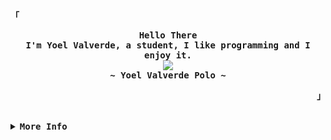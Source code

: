 <!-- GitHub Profile -->
<div align="justify">

<!-- Profile -->
<p align="left"><strong><samp>「</samp></strong></p>
  <p align="center">
    <samp>
      <b>
        Hello There
      <br>
        I'm Yoel Valverde, a student, I like programming and I enjoy it.
      </b>
      <br>
        <image src="https://readme-typing-svg.herokuapp.com?font=Iosevka&size=16&color=6791c9&center=true&width=410&height=45&lines=I+code+beautiful+and+aesthetic+programs.">
      <br>
      <b>
        ~ Yoel Valverde Polo ~
      </b>
    </samp>
  </p>
<p align="right"><strong><samp>」</samp></strong></p>

<br>

<details>
<summary><samp><b>More Info</b></samp></summary>

<h2></h2><br>

<!-- Contact Me -->
<p align="center">
  <samp>
    [<a href="https://twitter.com/yoelvp">twitter</a>]
    [<a href="https://instagram.com/yoelvp73">instagram</a>]
    [<a href="mailto:yoelvp73@gmail.com">e-mail</a>]
  </samp>
</p>

<h2></h2><br>

<!-- Profile Views Badge -->
<p align="center">
  <samp>
  <a href="#--------">
    <img src="https://komarev.com/ghpvc/?username=yoelvp&label=Profile+Views&color=grey" alt="profile views" />
  </a>
  </samp>
</p>

<!-- Github Trophy -->
<div align="center">
  <table>
    <tr>
      <td><a href="#--------"><img align="center" alt="GitHub Trophy" src="https://github-trophies.vercel.app/?username=yoelvp&rank=SECRET,SSS,SS,S,AAA,AA,A&row=2&column=3&margin-w=15&margin-h=15&no-frame=true&theme=nord"></a></td>
    </tr>
  </table>
</div>

<!-- Github Stats -->
<div align="center">
  <table>
    <tr>
      <td>
        <a href="#--------">
          <img height="137px" align="center" alt="GitHub Stats" src="https://github-readme-stats.vercel.app/api?username=yoelvp&count_private=true&show_icons=true&include_all_commits=true&line_height=21&hide_border=true&theme=nord"/>
        </a>
      </td>
      <td>
        <a href="#--------">
          <img height="137px" align="center" alt="Top Language" src="https://github-readme-stats.vercel.app/api/top-langs/?username=yoelvp&layout=compact&line_height=21&hide_border=true&theme=nord"/>
        </a>
      </td>
    </tr>
  </table>
</div>

</details>
</div>
